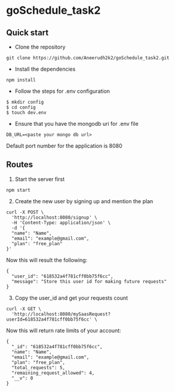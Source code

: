 # goSchedule_task2

## Quick start

- Clone the repository

```
git clone https://github.com/Aneerudh2k2/goSchedule_task2.git
```

- Install the dependencies

```
npm install
```

- Follow the steps for .env configuration

```
$ mkdir config
$ cd config
$ touch dev.env
```

- Ensure that you have the mongodb uri for .env file

```
DB_URL=<paste your mongo db url>
```

Default port number for the application is 8080

## Routes

1. Start the server first

```
npm start
```

2. Create the new user by signing up and mention the plan

```
curl -X POST \
  'http://localhost:8080/signup' \
  -H 'Content-Type: application/json' \
  -d '{
  "name": "Name",
  "email": "example@gmail.com",
  "plan": "free_plan"
}'
```

Now this will result the following:

```
{
  "user_id": "618532a4f781cff0bb75f6cc",
  "message": "Store this user id for making future requests"
}
```

3. Copy the user_id and get your requests count

```
curl -X GET \
  'http://localhost:8080/mySaasRequest?userId=618532a4f781cff0bb75f6cc' \
```

Now this will return rate limits of your account:

```
{
  "_id": "618532a4f781cff0bb75f6cc",
  "name": "Name",
  "email": "example@gmail.com",
  "plan": "free_plan",
  "total_requests": 5,
  "remaining_request_allowed": 4,
  "__v": 0
}
```
